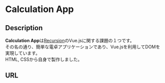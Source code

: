 # Calculation App

## Description
**Calculation App**は[Recursion](https://blog.recursionist.io/about-recursion/)のVue.jsに関する課題の１つです。  
その名の通り、簡単な電卓アプリケーションであり、Vue.jsを利用してDOMを実現しています。  
HTML, CSSから自身で製作しました。  

## URL
